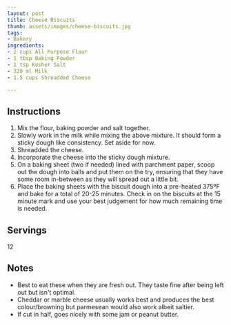 ```yaml
---
layout: post
title: Cheese Biscuits
thumb: assets/images/cheese-biscuits.jpg
tags:
- Bakery
ingredients:
- 2 cups All Purpose Flour
- 1 tbsp Baking Powder
- 1 tsp Kosher Salt
- 320 ml Milk
- 1.5 cups Shreadded Cheese

---
```


## Instructions
1. Mix the flour, baking powder and salt together. 
2. Slowly work in the milk while mixing the above mixture. It should form a sticky dough like consistency. Set aside for now.
3. Shreadded the cheese. 
4. Incorporate the cheese into the sticky dough mixture.
5. On a baking sheet (two if needed) lined with parchment paper, scoop out the dough into balls and put them on the try, ensuring that they have some room in-between as they will spread out a little bit.
6. Place the baking sheets with the biscuit dough into a pre-heated 375ºF and bake for a total of 20-25 minutes. Check in on the biscuits at the 15 minute mark and use your best judgement for how much remaining time is needed.

## Servings
12

## Notes
- Best to eat these when they are fresh out. They taste fine after being left out but isn't optimal.
- Cheddar or marble cheese usually works best and produces the best colour/browning but parmesean would also work albeit saltier.
- If cut in half, goes nicely with some jam or peanut butter.